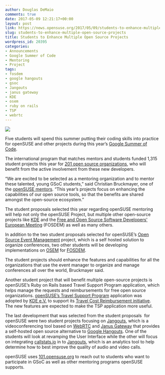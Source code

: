 ```yaml
---
author: Douglas DeMaio
comments: true
date: 2017-05-09 12:21:17+00:00
layout: post
link: https://news.opensuse.org/2017/05/09/students-to-enhance-multiple-open-source-projects/
slug: students-to-enhance-multiple-open-source-projects
title: Students to Enhance Multiple Open Source Projects
wordpress_id: 20395
categories:
- Announcements
- Google Summer of Code
- Mentoring
- Project
tags:
- fosdem
- google hangouts
- gsoc
- Jangouts
- janus gateway
- KDE
- osem
- ruby on rails
- TSP
- webrtc
---
```


![](http://cltk.org/assets/GSoC2016Logo.jpg)

Five students will spend this summer putting their coding skills into practice for openSUSE and other projects during this year’s [Google Summer of Code](https://summerofcode.withgoogle.com/).

The international program that matches mentors and students funded 1,315 student projects this year for [201 open source organizations](https://summerofcode.withgoogle.com/organizations/), who will benefit from the active involvement from these new developers.

“We are excited to be selected as a mentoring organization and to mentor these talented, young GSoC students,” said Christian Bruckmayer, one of the [openSUSE mentors](http://101.opensuse.org/). “This year’s projects focus on enhancing the capabilities of our open source tools, so that the benefits are shared amongst the open-source ecosystem.”

The student proposals selected this year regarding openSUSE mentoring will help not only the openSUSE Project, but multiple other open-source projects like [KDE](https://www.kde.org/) and the [Free and Open Source Software Developers' European Meeting](https://fosdem.org/) (FOSDEM) as well as many others.

In addition to the two student proposals selected for openSUSE’s [Open Source Event Management](http://osem.io/) project, which is a self hosted solution to organize conferences, two other students will be developing implementations on [OSEM](http://osem.io/) for [FOSDEM](https://fosdem.org/).

<!-- more -->The student projects should enhance the features and capabilities for all the organizations that use the event manager to organize and manage conferences all over the world, Bruckmayer said.

Another student project that will benefit multiple open-source projects is openSUSE’s Ruby on Rails based Travel Support Program application, which helps manage the requests and reimbursements for free open source organizations. [openSUSE’s Travel Support Program](https://en.opensuse.org/openSUSE:Travel_Support_Program) application was adopted by [KDE e.V.](https://ev.kde.org/) to support its [Travel Cost Reimbursement initiative](https://ev.kde.org/rules/reimbursement_policy.php). The new features are expected to make the TSP application more useful.

The last development that was selected from the student proposals  for openSUSE were two student projects focusing on [Jangouts](https://github.com/jangouts/jangouts), which is a videoconferencing tool based on [WebRTC](https://webrtc.org/) and [Janus Gateway](https://github.com/meetecho/janus-gateway) that provides a self-hosted open source alternative to [Google Hangouts](https://hangouts.google.com/). One of the students will look at revamping the User Interface while the other will focus on integrating [callstats.io](https://www.callstats.io/) in to [Jangouts](https://github.com/jangouts/jangouts), which is an analytics tool to help determine how to best improve the quality of audio and video calls.

openSUSE uses [101.opensuse.org](http://101.opensuse.org/) to reach out to students who want to participate in GSoC as well as other mentoring programs openSUSE supports.

